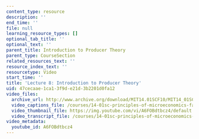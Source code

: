```yaml
---
content_type: resource
description: ''
end_time: ''
file: null
learning_resource_types: []
optional_tab_title: ''
optional_text: ''
parent_title: Introduction to Producer Theory
parent_type: CourseSection
related_resources_text: ''
resource_index_text: ''
resourcetype: Video
start_time: ''
title: 'Lecture 8: Introduction to Producer Theory'
uid: 47cecaae-1ca1-3f9d-e21d-3b2201d0fa12
video_files:
  archive_url: http://www.archive.org/download/MIT14.01SCF10/MIT14_01SCF10_lec08_300k.mp4
  video_captions_file: /courses/14-01sc-principles-of-microeconomics-fall-2011/2e08bcfd3d1b5d4aa6cd3798ca175199_A6FOBdtbcz4.vtt
  video_thumbnail_file: https://img.youtube.com/vi/A6FOBdtbcz4/default.jpg
  video_transcript_file: /courses/14-01sc-principles-of-microeconomics-fall-2011/b4d472b677c80d0018ad69142f6cb7e0_A6FOBdtbcz4.pdf
video_metadata:
  youtube_id: A6FOBdtbcz4
---
```

